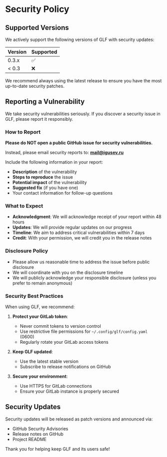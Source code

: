 # Security Policy

## Supported Versions

We actively support the following versions of GLF with security updates:

| Version | Supported          |
| ------- | ------------------ |
| 0.3.x   | :white_check_mark: |
| < 0.3   | :x:                |

We recommend always using the latest release to ensure you have the most up-to-date security patches.

## Reporting a Vulnerability

We take security vulnerabilities seriously. If you discover a security issue in GLF, please report it responsibly.

### How to Report

**Please do NOT open a public GitHub issue for security vulnerabilities.**

Instead, please email security reports to: **[mail@igusev.ru](mailto:mail@igusev.ru)**

Include the following information in your report:

- **Description** of the vulnerability
- **Steps to reproduce** the issue
- **Potential impact** of the vulnerability
- **Suggested fix** (if you have one)
- Your contact information for follow-up questions

### What to Expect

- **Acknowledgment**: We will acknowledge receipt of your report within 48 hours
- **Updates**: We will provide regular updates on our progress
- **Timeline**: We aim to address critical vulnerabilities within 7 days
- **Credit**: With your permission, we will credit you in the release notes

### Disclosure Policy

- Please allow us reasonable time to address the issue before public disclosure
- We will coordinate with you on the disclosure timeline
- We will publicly acknowledge your responsible disclosure (unless you prefer to remain anonymous)

### Security Best Practices

When using GLF, we recommend:

1. **Protect your GitLab token**:
   - Never commit tokens to version control
   - Use restrictive file permissions for `~/.config/glf/config.yaml` (0600)
   - Regularly rotate your GitLab access tokens

2. **Keep GLF updated**:
   - Use the latest stable version
   - Subscribe to release notifications on GitHub

3. **Secure your environment**:
   - Use HTTPS for GitLab connections
   - Ensure your GitLab instance is properly secured

## Security Updates

Security updates will be released as patch versions and announced via:

- GitHub Security Advisories
- Release notes on GitHub
- Project README

Thank you for helping keep GLF and its users safe!
